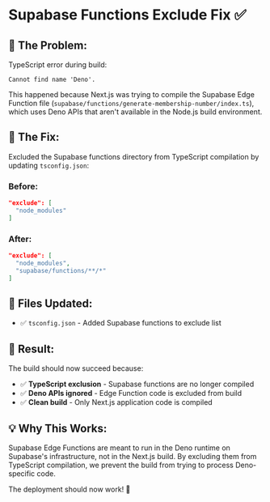 # Supabase Functions Exclude Fix ✅

## 🐛 **The Problem:**

TypeScript error during build:
```
Cannot find name 'Deno'.
```

This happened because Next.js was trying to compile the Supabase Edge Function file (`supabase/functions/generate-membership-number/index.ts`), which uses Deno APIs that aren't available in the Node.js build environment.

## 🔧 **The Fix:**

Excluded the Supabase functions directory from TypeScript compilation by updating `tsconfig.json`:

### **Before:**
```json
"exclude": [
  "node_modules"
]
```

### **After:**
```json
"exclude": [
  "node_modules",
  "supabase/functions/**/*"
]
```

## 📁 **Files Updated:**

- ✅ `tsconfig.json` - Added Supabase functions to exclude list

## 🚀 **Result:**

The build should now succeed because:
- ✅ **TypeScript exclusion** - Supabase functions are no longer compiled
- ✅ **Deno APIs ignored** - Edge Function code is excluded from build
- ✅ **Clean build** - Only Next.js application code is compiled

## 💡 **Why This Works:**

Supabase Edge Functions are meant to run in the Deno runtime on Supabase's infrastructure, not in the Next.js build. By excluding them from TypeScript compilation, we prevent the build from trying to process Deno-specific code.

The deployment should now work! 🎉

